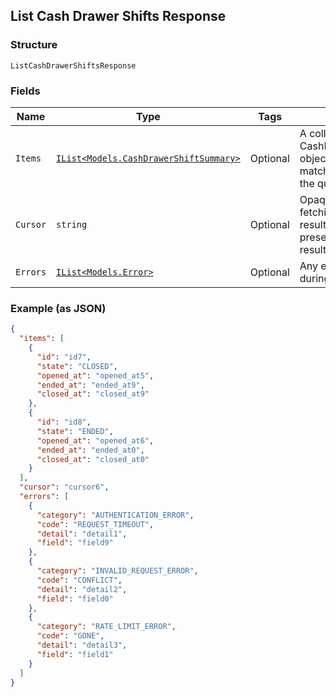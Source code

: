## List Cash Drawer Shifts Response

### Structure

`ListCashDrawerShiftsResponse`

### Fields

| Name | Type | Tags | Description |
|  --- | --- | --- | --- |
| `Items` | [`IList<Models.CashDrawerShiftSummary>`](/doc/models/cash-drawer-shift-summary.md) | Optional | A collection of CashDrawerShiftSummary objects for shifts that match<br>the query. |
| `Cursor` | `string` | Optional | Opaque cursor for fetching the next page of results. Cursor is not<br>present in the last page of results. |
| `Errors` | [`IList<Models.Error>`](/doc/models/error.md) | Optional | Any errors that occurred during the request. |

### Example (as JSON)

```json
{
  "items": [
    {
      "id": "id7",
      "state": "CLOSED",
      "opened_at": "opened_at5",
      "ended_at": "ended_at9",
      "closed_at": "closed_at9"
    },
    {
      "id": "id8",
      "state": "ENDED",
      "opened_at": "opened_at6",
      "ended_at": "ended_at0",
      "closed_at": "closed_at0"
    }
  ],
  "cursor": "cursor6",
  "errors": [
    {
      "category": "AUTHENTICATION_ERROR",
      "code": "REQUEST_TIMEOUT",
      "detail": "detail1",
      "field": "field9"
    },
    {
      "category": "INVALID_REQUEST_ERROR",
      "code": "CONFLICT",
      "detail": "detail2",
      "field": "field0"
    },
    {
      "category": "RATE_LIMIT_ERROR",
      "code": "GONE",
      "detail": "detail3",
      "field": "field1"
    }
  ]
}
```

